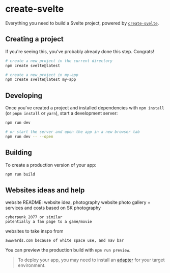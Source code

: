 # create-svelte

Everything you need to build a Svelte project, powered by [`create-svelte`](https://github.com/sveltejs/kit/tree/master/packages/create-svelte).

## Creating a project

If you're seeing this, you've probably already done this step. Congrats!

```bash
# create a new project in the current directory
npm create svelte@latest

# create a new project in my-app
npm create svelte@latest my-app
```

## Developing

Once you've created a project and installed dependencies with `npm install` (or `pnpm install` or `yarn`), start a development server:

```bash
npm run dev

# or start the server and open the app in a new browser tab
npm run dev -- --open
```

## Building

To create a production version of your app:

```bash
npm run build
```
## Websites ideas and help
website README:
website idea, photography website photo gallery + services and costs
based on SK photography
``` or 
cyberpunk 2077 or similar 
potentially a fan page to a game/movie
```
websites to take inspo from 
```
awwwards.com because of white space use, and nav bar
```


You can preview the production build with `npm run preview`.

> To deploy your app, you may need to install an [adapter](https://kit.svelte.dev/docs/adapters) for your target environment.
